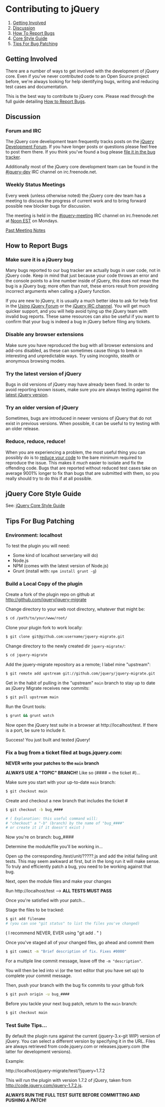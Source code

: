# Contributing to jQuery

1. [Getting Involved](#getting-involved)
2. [Discussion](#discussion)
3. [How To Report Bugs](#how-to-report-bugs)
4. [Core Style Guide](#jquery-core-style-guide)
5. [Tips For Bug Patching](#tips-for-jquery-bug-patching)



## Getting Involved

There are a number of ways to get involved with the development of jQuery core. Even if you've never contributed code to an Open Source project before, we're always looking for help identifying bugs, writing and reducing test cases and documentation.

This is the best way to contribute to jQuery core. Please read through the full guide detailing [How to Report Bugs](#How-to-Report-Bugs).

## Discussion

### Forum and IRC

The jQuery core development team frequently tracks posts on the [jQuery Development Forum](http://forum.jquery.com/developing-jquery-core). If you have longer posts or questions please feel free to post them there. If you think you've found a bug please [file it in the bug tracker](#How-to-Report-Bugs).

Additionally most of the jQuery core development team can be found in the [#jquery-dev](http://webchat.freenode.net/?channels=jquery-dev) IRC channel on irc.freenode.net.

### Weekly Status Meetings

Every week (unless otherwise noted) the jQuery core dev team has a meeting to discuss the progress of current work and to bring forward possible new blocker bugs for discussion.

The meeting is held in the [#jquery-meeting](http://webchat.freenode.net/?channels=jquery-meeting) IRC channel on irc.freenode.net at [Noon EST](http://www.timeanddate.com/worldclock/fixedtime.html?month=1&day=17&year=2011&hour=12&min=0&sec=0&p1=43) on Mondays.

[Past Meeting Notes](https://docs.google.com/document/d/1MrLFvoxW7GMlH9KK-bwypn77cC98jUnz7sMW1rg_TP4/edit?hl=en)


## How to Report Bugs

### Make sure it is a jQuery bug

Many bugs reported to our bug tracker are actually bugs in user code, not in jQuery code. Keep in mind that just because your code throws an error and the console points to a line number inside of jQuery, this does *not* mean the bug is a jQuery bug; more often than not, these errors result from providing incorrect arguments when calling a jQuery function.

If you are new to jQuery, it is usually a much better idea to ask for help first in the [Using jQuery Forum](http://forum.jquery.com/using-jquery) or the [jQuery IRC channel](http://webchat.freenode.net/?channels=%23jquery). You will get much quicker support, and you will help avoid tying up the jQuery team with invalid bug reports. These same resources can also be useful if you want to confirm that your bug is indeed a bug in jQuery before filing any tickets.


### Disable any browser extensions

Make sure you have reproduced the bug with all browser extensions and add-ons disabled, as these can sometimes cause things to break in interesting and unpredictable ways. Try using incognito, stealth or anonymous browsing modes.


### Try the latest version of jQuery

Bugs in old versions of jQuery may have already been fixed. In order to avoid reporting known issues, make sure you are always testing against the [latest jQuery version](https://releases.jquery.com/jquery/).

### Try an older version of jQuery

Sometimes, bugs are introduced in newer versions of jQuery that do not exist in previous versions. When possible, it can be useful to try testing with an older release.

### Reduce, reduce, reduce!

When you are experiencing a problem, the most useful thing you can possibly do is to [reduce your code](https://webkit.org/test-case-reduction/) to the bare minimum required to reproduce the issue. This makes it *much* easier to isolate and fix the offending code. Bugs that are reported without reduced test cases take on average 9001% longer to fix than bugs that are submitted with them, so you really should try to do this if at all possible.

## jQuery Core Style Guide

See: [jQuery Core Style Guide](http://docs.jquery.com/JQuery_Core_Style_Guidelines)

## Tips For Bug Patching


### Environment: localhost

To test the plugin you will need:

* Some kind of localhost server(any will do)
* Node.js
* NPM (comes with the latest version of Node.js)
* Grunt (install with: `npm install grunt -g`)


### Build a Local Copy of the plugin

Create a fork of the plugin repo on github at http://github.com/jquery/jquery-migrate

Change directory to your web root directory, whatever that might be:

```bash
$ cd /path/to/your/www/root/
```

Clone your plugin fork to work locally:

```bash
$ git clone git@github.com:username/jquery-migrate.git
```

Change directory to the newly created dir `jquery-migrate/`:

```bash
$ cd jquery-migrate
```

Add the jquery-migrate repository as a remote; I label mine "upstream":

```bash
$ git remote add upstream git://github.com/jquery/jquery-migrate.git
```

Get in the habit of pulling in the "upstream" `main` branch to stay up to date as jQuery Migrate receives new commits:

```bash
$ git pull upstream main
```

Run the Grunt tools:

```bash
$ grunt && grunt watch
```

Now open the jQuery test suite in a browser at http://localhost/test. If there is a port, be sure to include it.

Success! You just built and tested jQuery!


### Fix a bug from a ticket filed at bugs.jquery.com:

**NEVER write your patches to the `main` branch**

**ALWAYS USE A "TOPIC" BRANCH!** Like so (#### = the ticket #)...

Make sure you start with your up-to-date `main` branch:

```bash
$ git checkout main
```

Create and checkout a new branch that includes the ticket #

```bash
$ git checkout -b bug_####

# ( Explanation: this useful command will:
# "checkout" a "-b" (branch) by the name of "bug_####"
# or create it if it doesn't exist )
```

Now you're on branch: bug_####

Determine the module/file you'll be working in...

Open up the corresponding /test/unit/?????.js and add the initial failing unit tests. This may seem awkward at first, but in the long run it will make sense. To truly and efficiently patch a bug, you need to be working against that bug.

Next, open the module files and make your changes

Run http://localhost/test --> **ALL TESTS MUST PASS**

Once you're satisfied with your patch...

Stage the files to be tracked:

```bash
$ git add filename
# (you can use "git status" to list the files you've changed)
```


( I recommend NEVER, EVER using "git add . " )

Once you've staged all of your changed files, go ahead and commit them

```bash
$ git commit -m "Brief description of fix. Fixes #0000"
```

For a multiple line commit message, leave off the `-m "description"`.

You will then be led into vi (or the text editor that you have set up) to complete your commit message.

Then, push your branch with the bug fix commits to your github fork

```bash
$ git push origin -u bug_####
```

Before you tackle your next bug patch, return to the `main` branch:

```bash
$ git checkout main
```


### Test Suite Tips...

By default the plugin runs against the current (jquery-3.x-git WIP) version of jQuery. You can select a different version by specifying it in the URL. Files are always retrieved from code.jquery.com or releases.jquery.com (the latter for development versions).

Example:

http://localhost/jquery-migrate/test/?jquery=1.7.2

This will run the plugin with version 1.7.2 of jQuery, taken from http://code.jquery.com/jquery-1.7.2.js.

**ALWAYS RUN THE FULL TEST SUITE BEFORE COMMITTING AND PUSHING A PATCH!**

